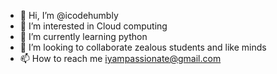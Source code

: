 - 👋 Hi, I’m @icodehumbly 
- 👀 I’m interested in Cloud computing  
- 🌱 I’m currently learning python
- 💞️ I’m looking to collaborate zealous students and like minds
- 📫 How to reach me iyampassionate@gmail.com

<!---
icodehumbly/icodehumbly is a ✨ special ✨ repository because its `README.md` (this file) appears on your GitHub profile.
You can click the Preview link to take a look at your changes.
--->
